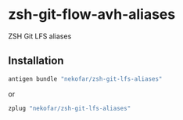 # zsh-git-flow-avh-aliases
ZSH Git LFS aliases

## Installation
```zsh
antigen bundle "nekofar/zsh-git-lfs-aliases"
```

or

```zsh
zplug "nekofar/zsh-git-lfs-aliases"
```
